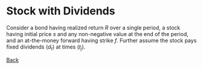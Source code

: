 # Stock with Dividends

Consider a bond having realized return $R$ over a single period, a stock
having initial price $s$ and any non-negative value at the end of the
period, and an at-the-money forward having strike $f$.  Further assume
the stock pays fixed dividends $(d_t)$ at times $(t_j)$.

[Back](xva.html#examples)
